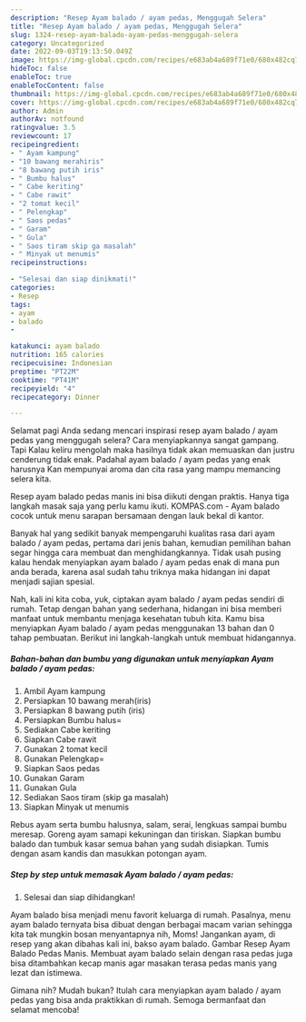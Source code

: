 ```yaml
---
description: "Resep Ayam balado / ayam pedas, Menggugah Selera"
title: "Resep Ayam balado / ayam pedas, Menggugah Selera"
slug: 1324-resep-ayam-balado-ayam-pedas-menggugah-selera
category: Uncategorized
date: 2022-09-03T19:13:50.049Z
image: https://img-global.cpcdn.com/recipes/e683ab4a689f71e0/680x482cq70/ayam-balado-ayam-pedas-foto-resep-utama.jpg
hideToc: false
enableToc: true
enableTocContent: false
thumbnail: https://img-global.cpcdn.com/recipes/e683ab4a689f71e0/680x482cq70/ayam-balado-ayam-pedas-foto-resep-utama.jpg
cover: https://img-global.cpcdn.com/recipes/e683ab4a689f71e0/680x482cq70/ayam-balado-ayam-pedas-foto-resep-utama.jpg
author: Admin
authorAv: notfound
ratingvalue: 3.5
reviewcount: 17
recipeingredient:
- " Ayam kampung"
- "10 bawang merahiris"
- "8 bawang putih iris"
- " Bumbu halus"
- " Cabe keriting"
- " Cabe rawit"
- "2 tomat kecil"
- " Pelengkap"
- " Saos pedas"
- " Garam"
- " Gula"
- " Saos tiram skip ga masalah"
- " Minyak ut menumis"
recipeinstructions:

- "Selesai dan siap dinikmati!"
categories:
- Resep
tags:
- ayam
- balado
- 

katakunci: ayam balado  
nutrition: 165 calories
recipecuisine: Indonesian
preptime: "PT22M"
cooktime: "PT41M"
recipeyield: "4"
recipecategory: Dinner

---
```



Selamat pagi Anda sedang mencari inspirasi resep ayam balado / ayam pedas yang menggugah selera? Cara menyiapkannya sangat gampang. Tapi Kalau keliru mengolah maka hasilnya tidak akan memuaskan dan justru cenderung tidak enak. Padahal ayam balado / ayam pedas yang enak harusnya Kan mempunyai aroma dan cita rasa yang mampu memancing selera kita.


Resep ayam balado pedas manis ini bisa diikuti dengan praktis. Hanya tiga langkah masak saja yang perlu kamu ikuti. KOMPAS.com - Ayam balado cocok untuk menu sarapan bersamaan dengan lauk bekal di kantor.

Banyak hal yang sedikit banyak mempengaruhi kualitas rasa dari ayam balado / ayam pedas, pertama dari jenis bahan, kemudian pemilihan bahan segar hingga cara membuat dan menghidangkannya. Tidak usah pusing kalau hendak menyiapkan ayam balado / ayam pedas enak di mana pun anda berada, karena asal sudah tahu triknya maka hidangan ini dapat menjadi sajian spesial.


Nah, kali ini kita coba, yuk, ciptakan ayam balado / ayam pedas sendiri di rumah. Tetap dengan bahan yang sederhana, hidangan ini bisa memberi manfaat untuk membantu menjaga kesehatan tubuh kita. Kamu bisa menyiapkan Ayam balado / ayam pedas menggunakan 13 bahan dan 0 tahap pembuatan. Berikut ini langkah-langkah untuk membuat hidangannya.

<!--inarticleads1-->

##### Bahan-bahan dan bumbu yang digunakan untuk menyiapkan Ayam balado / ayam pedas:

1. Ambil  Ayam kampung
1. Persiapkan 10 bawang merah(iris)
1. Persiapkan 8 bawang putih (iris)
1. Persiapkan  Bumbu halus=
1. Sediakan  Cabe keriting
1. Siapkan  Cabe rawit
1. Gunakan 2 tomat kecil
1. Gunakan  Pelengkap=
1. Siapkan  Saos pedas
1. Gunakan  Garam
1. Gunakan  Gula
1. Sediakan  Saos tiram (skip ga masalah)
1. Siapkan  Minyak ut menumis


Rebus ayam serta bumbu halusnya, salam, serai, lengkuas sampai bumbu meresap. Goreng ayam samapi kekuningan dan tiriskan. Siapkan bumbu balado dan tumbuk kasar semua bahan yang sudah disiapkan. Tumis dengan asam kandis dan masukkan potongan ayam. 

<!--inarticleads2-->

##### Step by step untuk memasak Ayam balado / ayam pedas:


1. Selesai dan siap dihidangkan!

Ayam balado bisa menjadi menu favorit keluarga di rumah. Pasalnya, menu ayam balado ternyata bisa dibuat dengan berbagai macam varian sehingga kita tak mungkin bosan menyantapnya nih, Moms! Jangankan ayam, di resep yang akan dibahas kali ini, bakso ayam balado. Gambar Resep Ayam Balado Pedas Manis. Membuat ayam balado selain dengan rasa pedas juga bisa ditambahkan kecap manis agar masakan terasa pedas manis yang lezat dan istimewa. 

Gimana nih? Mudah bukan? Itulah cara menyiapkan ayam balado / ayam pedas yang bisa anda praktikkan di rumah. Semoga bermanfaat dan selamat mencoba!
